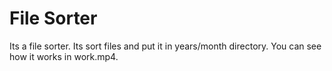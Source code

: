 # File Sorter
 Its a file sorter. Its sort files and put it in years/month directory. You can see how it works in work.mp4.
